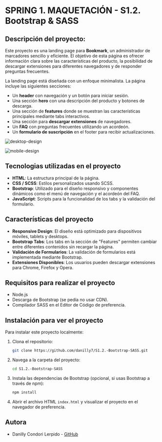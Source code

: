# SPRING 1. MAQUETACIÓN - S1.2. Bootstrap & SASS
## Descripción del proyecto: 

Este proyecto es una landing page para **Bookmark**, un administrador de marcadores sencillo y eficiente. El objetivo de esta página es ofrecer información clara sobre las características del producto, la posibilidad de descargar extensiones para diferentes navegadores y de responder preguntas frecuentes.

La landing page está diseñada con un enfoque minimalista. La página incluye las siguientes secciones:

- Un **header** con navegación y un botón para iniciar sesión.
- Una sección **hero** con una descripción del producto y botones de descarga.
- Una sección de **features** donde se muestran las características principales mediante tabs interactivos.
- Una sección para **descargar extensiones** de navegadores.
- Un **FAQ** con preguntas frecuentes utilizando un acordeón.
- Un **formulario de suscripción** en el footer para recibir actualizaciones.


![desktop-design](https://github.com/user-attachments/assets/e97fa775-25e0-4c8c-a1b4-f3474e7f3e52)

![mobile-design](https://github.com/user-attachments/assets/7c33ec0e-c2d2-4c3b-bd33-0ef354deec24)


## Tecnologias utilizadas en el proyecto

- **HTML**: La estructura principal de la página.
- **CSS / SCSS**: Estilos personalizados usando SCSS.
- **Bootstrap**: Utilizado para el diseño responsivo y componentes dinámicos como el menú de navegación y el acordeón del FAQ.
- **JavaScript**: Scripts para la funcionalidad de los tabs y la validación del formulario.


## Características del proyecto

- **Responsive Design**: El diseño está optimizado para dispositivos móviles, tablets y desktops.
- **Bootstrap Tabs**: Los tabs en la sección de "Features" permiten cambiar entre diferentes contenidos sin recargar la página.
- **Validación de Formularios**: La validación de formularios está implementada mediante Bootstrap.
- **Extensiones Disponibles**: Los usuarios pueden descargar extensiones para Chrome, Firefox y Opera.


## Requisitos para realizar el proyecto
- Node.js
- Descarga de Bootstrap (se pedía no usar CDN).
- Compilador SASS en el Editor de Código de preferencia.


## Instalación para ver el proyecto

Para instalar este proyecto localmente:

1. Clona el repositorio:

   ```bash
   git clone https://github.com/danilly7/S1.2.-Bootstrap-SASS.git
   ``` 
   
2. Navega a la carpeta del proyecto:

   ```bash
   cd S1.2.-Bootstrap-SASS
   ```

3. Instala las dependencias de Bootstrap (opcional, si usas Bootstrap a través de npm):

    ```bash
    npm install
    ```

4. Abrir el archivo HTML `index.html` y visualizar el proyecto en el navegador de preferencia.


## Autora

- Danilly Condori Lerpido - [GitHub](https://github.com/danilly7)
